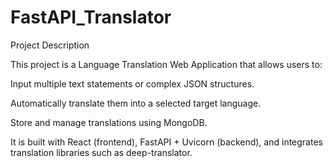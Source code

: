 # FastAPI_Translator
Project Description

This project is a Language Translation Web Application that allows users to:

Input multiple text statements or complex JSON structures.

Automatically translate them into a selected target language.

Store and manage translations using MongoDB.

It is built with React (frontend), FastAPI + Uvicorn (backend), and integrates translation libraries such as deep-translator.
